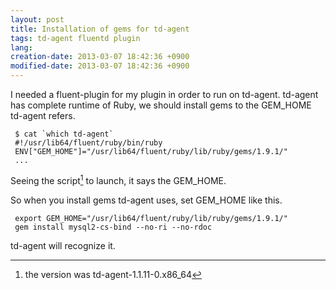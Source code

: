 ```yaml
---
layout: post
title: Installation of gems for td-agent
tags: td-agent fluentd plugin
lang: 
creation-date: 2013-03-07 18:42:36 +0900
modified-date: 2013-03-07 18:42:36 +0900
---
```

I needed a fluent-plugin for my plugin in order to run on td-agent.
td-agent has complete runtime of Ruby, we should install gems to the GEM_HOME td-agent refers.

     $ cat `which td-agent`
     #!/usr/lib64/fluent/ruby/bin/ruby
     ENV["GEM_HOME"]="/usr/lib64/fluent/ruby/lib/ruby/gems/1.9.1/"
     ...

Seeing the script[^script] to launch, it says the GEM_HOME.

So when you install gems td-agent uses, set GEM_HOME like this.

     export GEM_HOME="/usr/lib64/fluent/ruby/lib/ruby/gems/1.9.1/"
     gem install mysql2-cs-bind --no-ri --no-rdoc

td-agent will recognize it.

[^script]: the version was td-agent-1.1.11-0.x86_64

